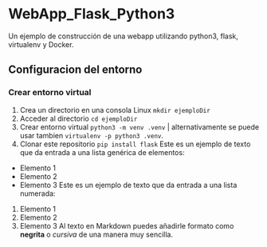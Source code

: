 # WebApp_Flask_Python3
Un ejemplo de construcción de una webapp utilizando python3, flask, virtualenv y Docker.

## Configuracion del entorno


### Crear entorno virtual
1. Crea un directorio en una consola Linux `mkdir ejemploDir`
2. Acceder al directorio `cd ejemploDir`
3. Crear entorno virtual `python3 -m venv .venv` | alternativamente se puede usar tambien `virtualenv -p python3 .venv`.
4. Clonar este repositorio `pip install flask`
Este es un ejemplo de texto que da entrada a una lista genérica de elementos:
- Elemento 1
- Elemento 2
- Elemento 3
Este es un ejemplo de texto que da entrada a una lista numerada:
1. Elemento 1
2. Elemento 2
3. Elemento 3
Al texto en Markdown puedes añadirle formato como **negrita** o *cursiva* de una manera muy sencilla.

